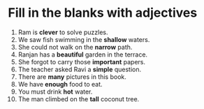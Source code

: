# Fill in the blanks with adjectives

1. Ram is **clever** to solve puzzles.
2. We saw fish swimming in the **shallow** waters.
3. She could not walk on the **narrow** path.
4. Ranjan has a **beautiful** garden in the terrace.
5. She forgot to carry those **important** papers.
6. The teacher asked Ravi a **simple** question.
7. There are **many** pictures in this book.
8. We have **enough** food to eat.
9. You must drink **hot** water.
10. The man climbed on the **tall** coconut tree.
